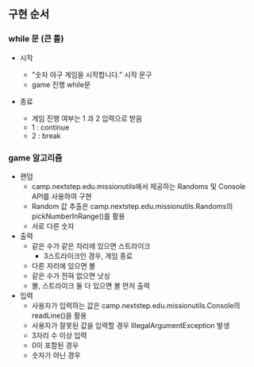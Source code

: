 ## 구현 순서

### while 문 (큰 틀)
+ 시작
   + "숫자 야구 게임을 시작합니다." 시작 문구
   + game 진행 while문
     
+ 종료
   + 게임 진행 여부는 1 과 2 입력으로 받음
   + 1 : continue
   + 2 : break

### game 알고리즘
+ 랜덤
   + camp.nextstep.edu.missionutils에서 제공하는 Randoms 및 Console API를 사용하여 구현
   + Random 값 추출은 camp.nextstep.edu.missionutils.Randoms의 pickNumberInRange()를 활용
   + 서로 다른 숫자
+ 출력
   + 같은 수가 같은 자리에 있으면 스트라이크
      + 3스트라이크인 경우, 게임 종료 
   + 다른 자리에 있으면 볼
   + 같은 수가 전혀 없으면 낫싱
   + 볼, 스트라이크 둘 다 있으면 볼 먼저 출력
+ 입력
   + 사용자가 입력하는 값은 camp.nextstep.edu.missionutils.Console의 readLine()을 활용
   + 사용자가 잘못된 값을 입력할 경우 IllegalArgumentException 발생
   + 3자리 수 이상 입력
   + 0이 포함된 경우
   + 숫자가 아닌 경우
